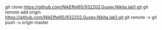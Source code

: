 git clone https://github.com/NikEffel65/932202.Gusev.Nikita.lab1.git
git remote add origin https://github.com/NikEffel65/932202.Gusev.Nikita.lab1.git
git remote -v
git push -u origin master
